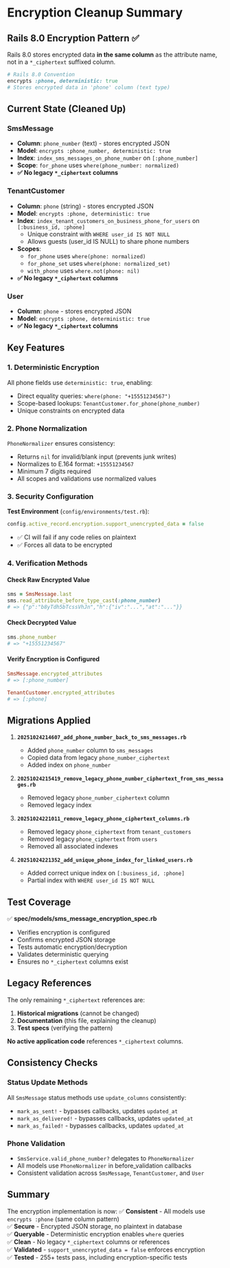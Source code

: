 # Encryption Cleanup Summary

## Rails 8.0 Encryption Pattern ✅

Rails 8.0 stores encrypted data **in the same column** as the attribute name, not in a `*_ciphertext` suffixed column.

```ruby
# Rails 8.0 Convention
encrypts :phone, deterministic: true
# Stores encrypted data in 'phone' column (text type)
```

## Current State (Cleaned Up)

### SmsMessage
- **Column**: `phone_number` (text) - stores encrypted JSON
- **Model**: `encrypts :phone_number, deterministic: true`
- **Index**: `index_sms_messages_on_phone_number` on `[:phone_number]`
- **Scope**: `for_phone` uses `where(phone_number: normalized)`
- **✅ No legacy `*_ciphertext` columns**

### TenantCustomer  
- **Column**: `phone` (string) - stores encrypted JSON
- **Model**: `encrypts :phone, deterministic: true`
- **Index**: `index_tenant_customers_on_business_phone_for_users` on `[:business_id, :phone]` 
  - Unique constraint with `WHERE user_id IS NOT NULL`
  - Allows guests (user_id IS NULL) to share phone numbers
- **Scopes**: 
  - `for_phone` uses `where(phone: normalized)`
  - `for_phone_set` uses `where(phone: normalized_set)`
  - `with_phone` uses `where.not(phone: nil)`
- **✅ No legacy `*_ciphertext` columns**

### User
- **Column**: `phone` - stores encrypted JSON  
- **Model**: `encrypts :phone, deterministic: true`
- **✅ No legacy `*_ciphertext` columns**

## Key Features

### 1. Deterministic Encryption
All phone fields use `deterministic: true`, enabling:
- Direct equality queries: `where(phone: "+15551234567")`
- Scope-based lookups: `TenantCustomer.for_phone(phone_number)`
- Unique constraints on encrypted data

### 2. Phone Normalization
`PhoneNormalizer` ensures consistency:
- Returns `nil` for invalid/blank input (prevents junk writes)
- Normalizes to E.164 format: `+15551234567`
- Minimum 7 digits required
- All scopes and validations use normalized values

### 3. Security Configuration
**Test Environment** (`config/environments/test.rb`):
```ruby
config.active_record.encryption.support_unencrypted_data = false
```
- ✅ CI will fail if any code relies on plaintext
- ✅ Forces all data to be encrypted

### 4. Verification Methods

#### Check Raw Encrypted Value
```ruby
sms = SmsMessage.last
sms.read_attribute_before_type_cast(:phone_number)
# => {"p":"b8yTdh5bTcssVhJn","h":{"iv":"...","at":"..."}}
```

#### Check Decrypted Value
```ruby
sms.phone_number
# => "+15551234567"
```

#### Verify Encryption is Configured
```ruby
SmsMessage.encrypted_attributes
# => [:phone_number]

TenantCustomer.encrypted_attributes  
# => [:phone]
```

## Migrations Applied

1. **`20251024214607_add_phone_number_back_to_sms_messages.rb`**
   - Added `phone_number` column to `sms_messages`
   - Copied data from legacy `phone_number_ciphertext`
   - Added index on `phone_number`

2. **`20251024215419_remove_legacy_phone_number_ciphertext_from_sms_messages.rb`**
   - Removed legacy `phone_number_ciphertext` column
   - Removed legacy index

3. **`20251024221011_remove_legacy_phone_ciphertext_columns.rb`**
   - Removed legacy `phone_ciphertext` from `tenant_customers`
   - Removed legacy `phone_ciphertext` from `users`
   - Removed all associated indexes

4. **`20251024221352_add_unique_phone_index_for_linked_users.rb`**
   - Added correct unique index on `[:business_id, :phone]`
   - Partial index with `WHERE user_id IS NOT NULL`

## Test Coverage

✅ **spec/models/sms_message_encryption_spec.rb**
- Verifies encryption is configured
- Confirms encrypted JSON storage
- Tests automatic encryption/decryption
- Validates deterministic querying
- Ensures no `*_ciphertext` columns exist

## Legacy References

The only remaining `*_ciphertext` references are:
1. **Historical migrations** (cannot be changed)
2. **Documentation** (this file, explaining the cleanup)
3. **Test specs** (verifying the pattern)

**No active application code** references `*_ciphertext` columns.

## Consistency Checks

### Status Update Methods
All `SmsMessage` status methods use `update_columns` consistently:
- `mark_as_sent!` - bypasses callbacks, updates `updated_at`
- `mark_as_delivered!` - bypasses callbacks, updates `updated_at`
- `mark_as_failed!` - bypasses callbacks, updates `updated_at`

### Phone Validation
- `SmsService.valid_phone_number?` delegates to `PhoneNormalizer`
- All models use `PhoneNormalizer` in before_validation callbacks
- Consistent validation across `SmsMessage`, `TenantCustomer`, and `User`

## Summary

The encryption implementation is now:
✅ **Consistent** - All models use `encrypts :phone` (same column pattern)  
✅ **Secure** - Encrypted JSON storage, no plaintext in database  
✅ **Queryable** - Deterministic encryption enables `where` queries  
✅ **Clean** - No legacy `*_ciphertext` columns or references  
✅ **Validated** - `support_unencrypted_data = false` enforces encryption  
✅ **Tested** - 255+ tests pass, including encryption-specific tests

